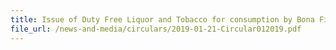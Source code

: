 ```yaml
---
title: Issue of Duty Free Liquor and Tobacco for consumption by Bona Fide (Sea) Crew Members on-board vessel while in Singapore port
file_url: /news-and-media/circulars/2019-01-21-Circular012019.pdf
---
```

